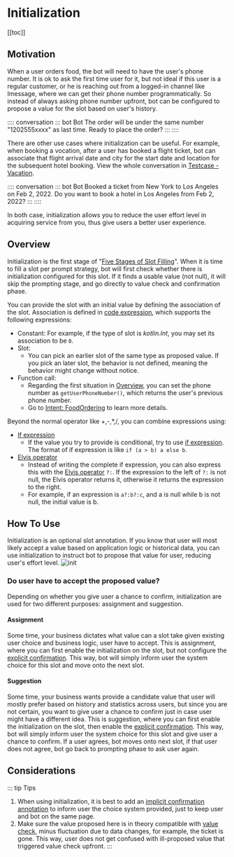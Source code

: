 # Initialization

[[toc]]

## Motivation

When a user orders food, the bot will need to have the user's phone number. It is ok to ask the first time user for it, but not ideal if this user is a regular customer, or he is reaching out from a logged-in channel like Imessage, where we can get their phone number programmatically. So instead of always asking phone number upfront, bot can be configured to propose a value for the slot based on user's history. 

:::: conversation
::: bot Bot
The order will be under the same number "1202555xxxx" as last time. Ready to place the order?
:::
::::

There are other use cases where initialization can be useful. For example, when booking a vocation, after a user has booked a flight ticket, bot can associate that flight arrival date and city for the start date and location for the subsequent hotel booking. View the whole conversation in [Testcase - Vacation](https://framely.naturali.io/org/622c8ff683536204fe062b55/agent/62b12e4eede53f1b65047b11/test_case).

:::: conversation
::: bot Bot
Booked a ticket from New York to Los Angeles on Feb 2, 2022. Do you want to book a hotel in Los Angeles from Feb 2, 2022?
:::
::::

In both case, initialization allows you to reduce the user effort level in acquiring service from you, thus give users a better user experience. 

## Overview
Initialization is the first stage of  "[Five Stages of Slot Filling](../../guide/slotfilling.md#five-stages-of-slot-filling)". When it is time to fill a slot per prompt strategy, bot will first check whether there is initialization configured for this slot. If it finds a usable value (not null), it will skip the prompting stage, and go directly to value check and confirmation phase. 

You can provide the slot with an initial value by defining the association of the slot. Association is defined in [code expression](./kotlinexpression.md), which supports the following expressions:
- Constant: For example, if the type of slot is *kotlin.Int*, you may set its association to be `0`.
- Slot:
  - You can pick an earlier slot of the same type as proposed value. If you pick an later slot, the behavior is not defined, meaning the behavior might change without notice.
- Function call:
  - Regarding the first situation in [Overview](#overview), you can set the phone number as `getUserPhoneNumber()`, which returns the user's previous phone number.
  - Go to [Intent: FoodOrdering](https://framely.naturali.io/org/622c8ff683536204fe062b55/agent/62b12e4cede53f1b65047b0f/intent/62b12eacede53f1b65047b13) to learn more details.
  
Beyond the normal operator like +,-,*,/, you can combine expressions using:
- [If expression](./kotlinexpression.md#if-expression)
  - If the value you try to provide is conditional, try to use [if expression](https://kotlinlang.org/docs/control-flow.html). The format of if expression is like `if (a > b) a else b`.
- [Elvis operator](./kotlinexpression.md#elvis-operator)
  - Instead of writing the complete if expression, you can also express this with the [Elvis operator](https://kotlinlang.org/docs/null-safety.html#elvis-operator) `?:`. If the expression to the left of `?:` is not null, the Elvis operator returns it, otherwise it returns the expression to the right. 
  - For example, if an expression is `a?:b?:c`, and a is null while b is not null, the initial value is b.

## How To Use
Initialization is an optional slot annotation. If you know that user will most likely accept a value based on application logic or historical data, you can use initialization to instruct bot to propose that value for user, reducing user's effort level.
![init](/images/annotation/initialization/init.png)

### Do user have to accept the proposed value?
Depending on whether you give user a chance to confirm, initialization are used for two different purposes: assignment and suggestion. 
#### Assignment
Some time, your business dictates what value can a slot take given existing user choice and business logic, user have to accept. This is assignment, where you can first enable the initialization on the slot, but not configure the [explicit confirmation](../annotations/confirmation.md#explicit). This way, bot will simply inform user the system choice for this slot and move onto the next slot.

#### Suggestion
Some time, your business wants provide a candidate value that user will mostly prefer based on history and statistics across users, but since you are not certain, you want to give user a chance to confirm just in case user might have a different idea. This is suggestion, where you can first enable the initialization on the slot, then enable the [explicit confirmation](../annotations/confirmation.md#explicit). This way, bot will simply inform user the system choice for this slot and give user a chance to confirm. If a user agrees, bot moves onto next slot, if that user does not agree, bot go back to prompting phase to ask user again.


## Considerations
::: tip Tips
1. When using initialization, it is best to add an [implicit confirmation annotation](../annotations/confirmation.md) to inform user the choice system provided, just to keep user and bot on the same page.
2. Make sure the value proposed here is in theory compatible with [value check](../annotations/valuecheck.md), minus fluctuation due to data changes, for example, the ticket is gone. This way, user does not get confused with ill-proposed value that triggered value check upfront.
:::



